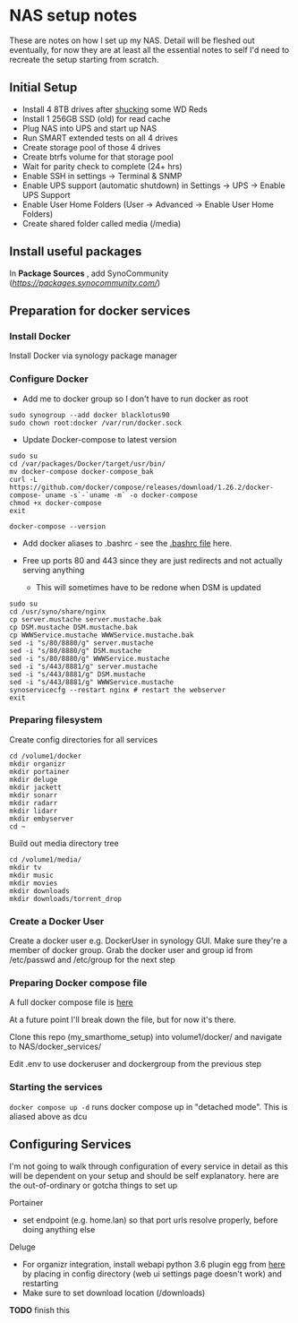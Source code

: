# **NAS setup notes**
These are notes on how I set up my NAS. Detail will be fleshed out eventually, for now they are at least all the essential notes to self I'd need to recreate the setup starting from scratch.

## Initial Setup

- Install 4 8TB drives after [shucking](https://theinventory.com/drive-shucking-a-cheaper-way-to-fill-your-nas-1828843337) some WD Reds
- Install 1 256GB SSD (old) for read cache
- Plug NAS into UPS and start up NAS
- Run SMART extended tests on all 4 drives
- Create storage pool of those 4 drives
- Create btrfs volume for that storage pool
- Wait for parity check to complete (24+ hrs)
- Enable SSH in settings -> Terminal & SNMP
- Enable UPS support (automatic shutdown) in Settings -> UPS -> Enable UPS Support
- Enable User Home Folders (User -> Advanced -> Enable User Home Folders)
- Create shared folder called media (/media)

## Install useful packages

In **Package Sources** , add SynoCommunity (*https://packages.synocommunity.com/*)

## Preparation for docker services

### Install Docker

Install Docker via synology package manager

### Configure Docker

- Add me to docker group so I don't have to run docker as root

```
sudo synogroup --add docker blacklotus90
sudo chown root:docker /var/run/docker.sock
```

- Update Docker-compose to latest version

```
sudo su
cd /var/packages/Docker/target/usr/bin/
mv docker-compose docker-compose_bak
curl -L https://github.com/docker/compose/releases/download/1.26.2/docker-compose-`uname -s`-`uname -m` -o docker-compose
chmod +x docker-compose
exit

docker-compose --version
```

- Add docker aliases to .bashrc - see the [.bashrc file](example_bashrc.sh) here. 

- Free up ports 80 and 443 since they are just redirects and not actually serving anything
  -  This will sometimes have to be redone when DSM is updated

```
sudo su
cd /usr/syno/share/nginx
cp server.mustache server.mustache.bak
cp DSM.mustache DSM.mustache.bak
cp WWWService.mustache WWWService.mustache.bak
sed -i "s/80/8880/g" server.mustache
sed -i "s/80/8880/g" DSM.mustache
sed -i "s/80/8880/g" WWWService.mustache
sed -i "s/443/8881/g" server.mustache
sed -i "s/443/8881/g" DSM.mustache
sed -i "s/443/8881/g" WWWService.mustache
synoservicecfg --restart nginx # restart the webserver
exit
```

### Preparing filesystem

Create config directories for all services

```
cd /volume1/docker
mkdir organizr
mkdir portainer
mkdir deluge
mkdir jackett
mkdir sonarr
mkdir radarr
mkdir lidarr
mkdir embyserver
cd ~
```

Build out media directory tree

```
cd /volume1/media/
mkdir tv
mkdir music
mkdir movies
mkdir downloads
mkdir downloads/torrent_drop
```

### Create a Docker User

Create a docker user e.g. DockerUser in synology GUI. Make sure they're a member of docker group. Grab the docker user and group id from /etc/passwd and /etc/group for the next step

### Preparing Docker compose file

A full docker compose file is [here](docker_services/docker_compose.yml)

At a future point I'll break down the file, but for now it's there.

Clone this repo (my_smarthome_setup) into volume1/docker/ and navigate to NAS/docker_services/

Edit .env to use dockeruser and dockergroup from the previous step

### Starting the services

`docker compose up -d` runs docker compose up in "detached mode". This is aliased above as dcu

## Configuring Services

I'm not going to walk through configuration of every service in detail as this will be dependent on your setup and should be self explanatory. here are the out-of-ordinary or gotcha things to set up

Portainer

- set endpoint (e.g. home.lan) so that port urls resolve properly, before doing anything else

Deluge

- For organizr integration, install webapi python 3.6 plugin egg from [here](https://github.com/idlesign/deluge-webapi/tree/master/dist) by placing in config directory (web ui settings page doesn't work) and restarting
- Make sure to set download location (/downloads)

**TODO** finish this
